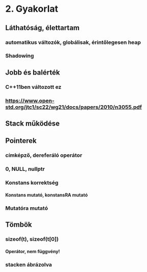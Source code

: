 # 2. Gyakorlat

## Láthatóság, élettartam
### automatikus változók, globálisak, érintőlegesen heap
### Shadowing

## Jobb és balérték
### C++11ben változott ez
### https://www.open-std.org/jtc1/sc22/wg21/docs/papers/2010/n3055.pdf

## Stack működése

## Pointerek
### címképző, dereferáló operátor
### 0, NULL, nullptr
### Konstans korrektség
#### Konstans mutató, konstansRA mutató
### Mutatóra mutató

## Tömbök
### sizeof(t), sizeof(t[0])
#### Operátor, nem függvény!
### stacken ábrázolva


